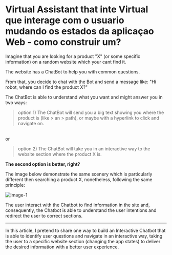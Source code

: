 # Virtual Assistant that inte Virtual que interage com o usuario mudando os estados da aplicaçao Web - como construir um?


Imagine that you are looking for a product "X" (or some specific information) on a random website which your cant find it. 

The website has a ChatBot to help you with common questions.

From that, you decide to chat with the Bot and send a message like: "Hi robot, where can I find the product X?"

The ChatBot is able to understand what you want and might answer you in two ways:

> option 1) The ChatBot will send you a big text showing you where the product is (like > an > path), or maybe with a hyperlink to click and navigate on.

<br>
or
<br> 

> option 2) The ChatBot will take you in an interactive way to the website section where the product X is.

**The second option is better, right?**

The image below demonstrate the same scenery which is particularly different then searching a product X, nonetheless, following the same principle:

![image-1](https://github.com/matheusicaro/article-interactive-virtual-assistant/blob/develop/images/interaction-on-the-platform.gif)

The user interact with the Chatbot to find information in the site and, consequently, the Chatbot is able to understand the user intentions and redirect the user to correct sections. 

---

In this article, I pretend to share one way to build an Interactive Chatbot that is able to identify user questions and navigate in an interactive way, taking the user to a specific website section (changing the app states) to deliver the desired information with a better user experience.
